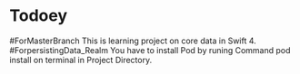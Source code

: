 # Todoey
#ForMasterBranch
This is learning project on core data in Swift 4.
#ForpersistingData_Realm
You have to install Pod by runing Command pod install on terminal in Project Directory.
